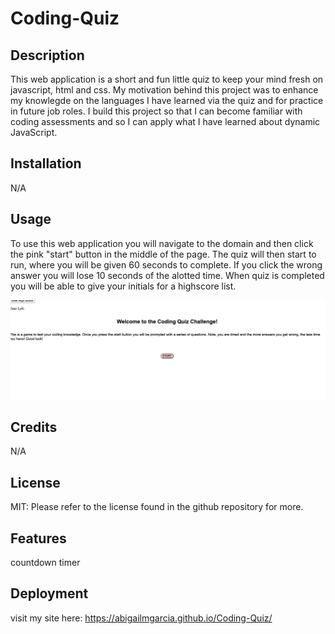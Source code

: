 # Coding-Quiz

## Description

This web application is a short and fun little quiz to keep your mind fresh on javascript, html and css. 
My motivation behind this project was to enhance my knowlegde on the languages I have learned via the quiz and for practice in future job roles. 
I build this project so that I can become familiar with coding assessments and so I can apply what I have learned about dynamic JavaScript.


## Installation

N/A

## Usage

To use this web application you will navigate to the domain and then click the pink "start" button in the middle of the page. The quiz will then start to run, where you will be given 60 seconds to complete. If you click the wrong answer you will lose 10 seconds of the alotted time. When quiz is completed you will be able to give your initials for a highscore list.

![alt](./assets/images/Screenshot%202023-07-26%20at%2012.25.52%20AM.png)

## Credits

N/A

## License

MIT: Please refer to the license found in the github repository for more.

## Features

countdown timer

## Deployment
visit my site here: https://abigailmgarcia.github.io/Coding-Quiz/
